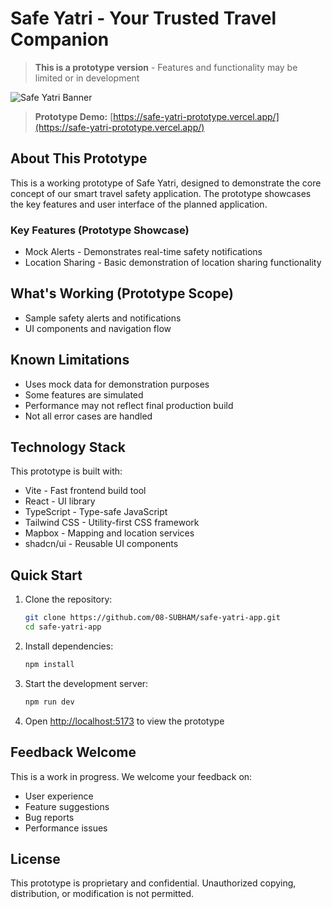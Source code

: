 # Safe Yatri - Your Trusted Travel Companion

> **This is a prototype version** - Features and functionality may be limited or in development

![Safe Yatri Banner](https://via.placeholder.com/1200x400/1e3a8a/ffffff?text=SafeYatri+Prototype)

> **Prototype Demo:** [https://safe-yatri-prototype.vercel.app/](https://safe-yatri-prototype.vercel.app/)

## About This Prototype

This is a working prototype of Safe Yatri, designed to demonstrate the core concept of our smart travel safety application. The prototype showcases the key features and user interface of the planned application.

### Key Features (Prototype Showcase)

- Mock Alerts - Demonstrates real-time safety notifications
- Location Sharing - Basic demonstration of location sharing functionality


## What's Working (Prototype Scope)

- Sample safety alerts and notifications
- UI components and navigation flow

## Known Limitations

- Uses mock data for demonstration purposes
- Some features are simulated
- Performance may not reflect final production build
- Not all error cases are handled

## Technology Stack

This prototype is built with:

- Vite - Fast frontend build tool
- React - UI library
- TypeScript - Type-safe JavaScript
- Tailwind CSS - Utility-first CSS framework
- Mapbox - Mapping and location services
- shadcn/ui - Reusable UI components

## Quick Start

1. Clone the repository:
   ```bash
   git clone https://github.com/08-SUBHAM/safe-yatri-app.git
   cd safe-yatri-app
   ```

2. Install dependencies:
   ```bash
   npm install
   ```

3. Start the development server:
   ```bash
   npm run dev
   ```

4. Open [http://localhost:5173](http://localhost:5173) to view the prototype

## Feedback Welcome

This is a work in progress. We welcome your feedback on:

- User experience
- Feature suggestions
- Bug reports
- Performance issues

## License

This prototype is proprietary and confidential. Unauthorized copying, distribution, or modification is not permitted.
